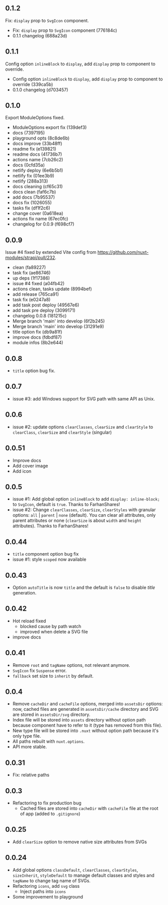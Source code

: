 ## 0.1.2

Fix: `display` prop to `SvgIcon` component.

* Fix: `display` prop to `SvgIcon` component (776184c)
* 0.1.1 changelog (688a23d)

## 0.1.1

Config option `inlineBlock` to `display`, add `display` prop to component to override.

* Config option `inlineBlock` to `display`, add `display` prop to component to override (339ca5b)
* 0.1.0 changelog (d703457)

## 0.1.0

Export ModuleOptions fixed.

* ModuleOptions export fix (139def3)
* docs (7397195)
* playground opts (8c8de6b)
* docs improve (33b48ff)
* readme fix (e139821)
* readme docs (41736b7)
* actions name (7cb26c2)
* docs (0cfd35a)
* netlify deploy (6e6b5b1)
* netlify fix (01ee3b9)
* netlify (288a313)
* docs cleaning (cf65c31)
* docs clean (faf6c7b)
* add docs (7b95537)
* docs fix (1026055)
* tasks fix (df1f2c6)
* change cover (0a618ea)
* actions fix name (67ec0fc)
* changelog for 0.0.9 (f698cf7)

## 0.0.9

Issue #4 fixed by extended Vite config from <https://github.com/nuxt-modules/strapi/pull/232>.

* clean (fa89227)
* task fix (ae86746)
* up deps (1f17386)
* issue #4 fixed (a04fb42)
* actions clean, tasks update (8994bef)
* add release (765ca91)
* task fix (e0247a8)
* add task post deploy (49567e6)
* add task pre deploy (3099171)
* changelog 0.0.8 (181215c)
* Merge branch 'main' into develop (6f2b245)
* Merge branch 'main' into develop (31291e9)
* title option fix (db9a81f)
* improve docs (fdbdf87)
* module infos (8b2e644)

## 0.0.8

* `title` option bug fix.

## 0.0.7

* issue #3: add Windows support for SVG path with same API as Unix.

## 0.0.6

* issue #2: update options `clearClasses`, `clearSize` and `clearStyle` to `clearClass`, `clearSize` and `clearStyle` (singular)

## 0.0.51

* Improve docs
* Add cover image
* Add icon

## 0.0.5

* issue #1: Add global option `inlineBlock` to add `display: inline-block;` to `SvgIcon`, default is `true`. Thanks to FarhanShares!
* issue #2: Change `clearClasses`, `clearSize`, `clearStyles` with granular options: `all` | `parent` | `none` (default). You can clear all attributes, only parent attributes or none (`clearSize` is about `width` and `height` attributes). Thanks to FarhanShares!

## 0.0.44

* `title` component option bug fix
* issue #1: style `scoped` now available

## 0.0.43

* Option `autoTitle` is now `title` and the default is `false` to disable *title* generation.

## 0.0.42

* Hot reload fixed
  * blocked cause by path watch
  * improved when delete a SVG file
* improve docs

## 0.0.41

* Remove `root` and `tagName` options, not relevant anymore.
* `SvgIcon` fix `Suspense` error.
* `fallback` set size to `inherit` by default.

## 0.0.4

* Remove `cacheDir` and `cacheFile` options, merged into `assetsDir` options: now, cached files are generated in `assetsDir/cache` directory and SVG are stored in `assetsDir/svg` directory.
* Index file will be stored into `assets` directory without option path because component have to refer to it (type has removed from this file).
* New type file will be stored into `.nuxt` without option path because it's only type file.
* All paths rebuilt with `nuxt.options`.
* API more stable.

## 0.0.31

* Fix: relative paths

## 0.0.3

* Refactoring to fix production bug
  * Cached files are stored into `cacheDir` with `cacheFile` file at the root of app (added to `.gitignore`)

## 0.0.25

* Add `clearSize` option to remove native size attributes from SVGs

## 0.0.24

* Add global options `classDefault`, `clearClasses`, `clearStyles`, `sizeInherit`, `styleDefault` to manage default classes and styles and `tagName` to change tag name of SVGs.
* Refactoring `icons`, add `svg` class
  * Inject paths into `icons`
* Some improvement to playground
